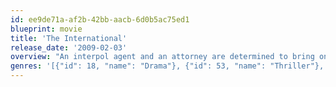 ```yaml
---
id: ee9de71a-af2b-42bb-aacb-6d0b5ac75ed1
blueprint: movie
title: 'The International'
release_date: '2009-02-03'
overview: "An interpol agent and an attorney are determined to bring one of the world's most powerful banks to justice. Uncovering money laundering, arms trading, and conspiracy to destabilize world governments, their investigation takes them from Berlin, Milan, New York and Istanbul. Finding themselves in a chase across the globe, their relentless tenacity puts their own lives at risk."
genres: '[{"id": 18, "name": "Drama"}, {"id": 53, "name": "Thriller"}, {"id": 80, "name": "Crime"}]'
---
```

